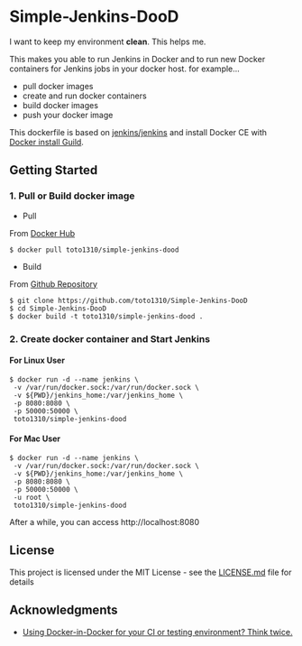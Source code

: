 # Simple-Jenkins-DooD
I want to keep my environment **clean**. This helps me.

This makes you able to run Jenkins in Docker and to run new Docker containers for Jenkins jobs in your docker host.
for example...
- pull docker images
- create and run docker containers
- build docker images
- push your docker image

This dockerfile is based on [jenkins/jenkins](https://hub.docker.com/r/jenkins/jenkins/) and install Docker CE with [Docker install Guild](https://docs.docker.com/engine/installation/linux/docker-ce/debian/).

## Getting Started
### 1. Pull or Build docker image
- Pull

From [Docker Hub](https://hub.docker.com/r/toto1310/simple-jenkins-dood/)

```
$ docker pull toto1310/simple-jenkins-dood
```

- Build

From [Github Repository](https://github.com/toto1310/Simple-Jenkins-DooD)

```
$ git clone https://github.com/toto1310/Simple-Jenkins-DooD
$ cd Simple-Jenkins-DooD
$ docker build -t toto1310/simple-jenkins-dood .
```

### 2. Create docker container and Start Jenkins

#### For Linux User

```
$ docker run -d --name jenkins \
 -v /var/run/docker.sock:/var/run/docker.sock \
 -v ${PWD}/jenkins_home:/var/jenkins_home \
 -p 8080:8080 \
 -p 50000:50000 \
 toto1310/simple-jenkins-dood
```

#### For Mac User

```
$ docker run -d --name jenkins \
 -v /var/run/docker.sock:/var/run/docker.sock \
 -v ${PWD}/jenkins_home:/var/jenkins_home \
 -p 8080:8080 \
 -p 50000:50000 \
 -u root \
 toto1310/simple-jenkins-dood
```

After a while, you can access http://localhost:8080

## License

This project is licensed under the MIT License - see the [LICENSE.md](LICENSE.md) file for details

## Acknowledgments

* [Using Docker-in-Docker for your CI or testing environment? Think twice. ](https://jpetazzo.github.io/2015/09/03/do-not-use-docker-in-docker-for-ci/)
